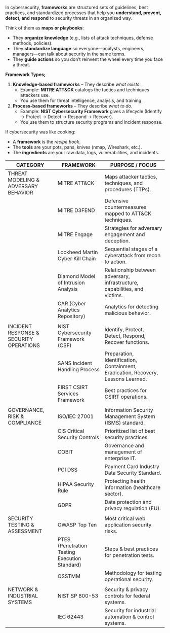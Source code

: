 In cybersecurity, **frameworks** are structured sets of guidelines, best practices, and standardized processes that help you **understand, prevent, detect, and respond** to security threats in an organized way.

Think of them as **maps or playbooks**:
- They **organize knowledge** (e.g., lists of attack techniques, defense methods, policies).
- They **standardize language** so everyone—analysts, engineers, managers—can talk about security in the same terms.
- They **guide actions** so you don’t reinvent the wheel every time you face a threat.

**Framework Types;**
1. **Knowledge-based frameworks** – They describe _what exists_.
    - Example: **MITRE ATT&CK** catalogs the tactics and techniques attackers use.
    - You use them for threat intelligence, analysis, and training.
2. **Process-based frameworks** – They describe _what to do_.
    - Example: **NIST Cybersecurity Framework** gives a lifecycle (Identify → Protect → Detect → Respond → Recover).
    - You use them to structure security programs and incident response.

If cybersecurity was like cooking:
- A **framework** is the _recipe book_.
- The **tools** are your pots, pans, knives (nmap, Wireshark, etc.).
- The **ingredients** are your raw data, logs, vulnerabilities, and incidents.

| **CATEGORY**                            | **FRAMEWORK**                                 | **PURPOSE / FOCUS**                                                               |
| --------------------------------------- | --------------------------------------------- | --------------------------------------------------------------------------------- |
| THREAT MODELING & ADVERSARY BEHAVIOR    | MITRE ATT&CK                                  | Maps attacker tactics, techniques, and procedures (TTPs).                         |
|                                         | MITRE D3FEND                                  | Defensive countermeasures mapped to ATT&CK techniques.                            |
|                                         | MITRE Engage                                  | Strategies for adversary engagement and deception.                                |
|                                         | Lockheed Martin Cyber Kill Chain              | Sequential stages of a cyberattack from recon to action.                          |
|                                         | Diamond Model of Intrusion Analysis           | Relationship between adversary, infrastructure, capabilities, and victims.        |
|                                         | CAR (Cyber Analytics Repository)              | Analytics for detecting malicious behavior.                                       |
|                                         |                                               |                                                                                   |
| INCIDENT RESPONSE & SECURITY OPERATIONS | NIST Cybersecurity Framework (CSF)            | Identify, Protect, Detect, Respond, Recover functions.                            |
|                                         | SANS Incident Handling Process                | Preparation, Identification, Containment, Eradication, Recovery, Lessons Learned. |
|                                         | FIRST CSIRT Services Framework                | Best practices for CSIRT operations.                                              |
|                                         |                                               |                                                                                   |
| GOVERNANCE, RISK & COMPLIANCE           | ISO/IEC 27001                                 | Information Security Management System (ISMS) standard.                           |
|                                         | CIS Critical Security Controls                | Prioritized list of best security practices.                                      |
|                                         | COBIT                                         | Governance and management of enterprise IT.                                       |
|                                         | PCI DSS                                       | Payment Card Industry Data Security Standard.                                     |
|                                         | HIPAA Security Rule                           | Protecting health information (healthcare sector).                                |
|                                         | GDPR                                          | Data protection and privacy regulation (EU).                                      |
|                                         |                                               |                                                                                   |
| SECURITY TESTING & ASSESSMENT           | OWASP Top Ten                                 | Most critical web application security risks.                                     |
|                                         | PTES (Penetration Testing Execution Standard) | Steps & best practices for penetration tests.                                     |
|                                         | OSSTMM                                        | Methodology for testing operational security.                                     |
|                                         |                                               |                                                                                   |
| NETWORK & INDUSTRIAL SYSTEMS            | NIST SP 800-53                                | Security & privacy controls for federal systems.                                  |
|                                         | IEC 62443                                     | Security for industrial automation & control systems.                             |
